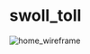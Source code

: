 # swoll_toll

![home_wireframe](https://user-images.githubusercontent.com/28022683/28089308-9705976c-6656-11e7-8dd3-8682986fa202.png)
